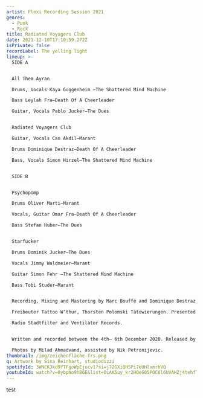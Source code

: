 ```yaml
---
artist: Flexi Recording Session 2021
genres:
  - Punk
  - Rock
title: Radiated Voyagers Club
date: 2021-12-10T17:10:59.272Z
isPrivate: false
recordLabel: The yelling light
lineup: >-
  SIDE A


  All Them Ayran

  Drums, Vocals Kaya Guggenheim –The Shattered Mind Machine

  Bass Leylah Fra–Death Of A Cheerleader

  Guitar, Vocals Pablo Jucker–The Dues


  Radiated Voyagers Club

  Guitar, Vocals Can Akdil–Marant

  Drums Dominique Destraz–Death Of A Cheerleader

  Bass, Vocals Simon Hirzel–The Shattered Mind Machine


  SIDE B


  Psychopomp

  Drums Oliver Marti–Marant

  Vocals, Guitar Omar Fra–Death Of A Cheerleader

  Bass Stefan Huber–The Dues


  Starfucker

  Drums Dominik Jucker–The Dues

  Vocals Jimmy Waldmeier–Marant

  Guitar Simon Fehr –The Shattered Mind Machine

  Bass Tobi Studer–Marant


  Recording, Mixing and Mastering by Marc Bouffé and Dominique Destraz at Rotfarb Studio. Artwork by Sina Reinhart, studiodizzi. Sponsored by Backstage Winterthur, Gasthof zum Widder,

  Freibeuter Tattoo W‘thur, Thorsten Polomski Tätowierungen. Presented by Noise City Winterthur and The yelling light. Special thanks goes to Coucou Magazin, Kraftfeld,

  Radio Stadtfilter and Ventilator Records. 


  Written and recorded between the 4th– 6th December 2020. Released by The Yelling Light 2021.

  Photos by Milad Ahmadvand, assisted by Nik Petronijevic.
thumbnail: /img/zeichenfläche-frs.png
q: Artwork by Sina Reinhart, studiodizzi
spotifyId: 3WNCKJkd9YTFgoWpEjucv1?si=j72GXiQHSPi7eUHlxmrhVQ
youtubeId: watch?v=0ybpNo9hB6E&list=OLAK5uy_kr2HQeG05POC6l6UVAHZj4tehfTnFyoLI
---
```

test